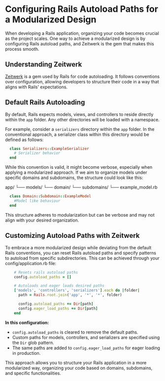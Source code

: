 # Configuring Rails Autoload Paths for a Modularized Design

When developing a Rails application, organizing your code becomes crucial as the project scales. One way to achieve a modularized design is by configuring Rails autoload paths, and Zeitwerk is the gem that makes this process smooth.

## Understanding Zeitwerk

[Zeitwerk](https://github.com/fxn/zeitwerk) is a gem used by Rails for code autoloading. It follows conventions over configuration, allowing developers to structure their code in a way that aligns with Rails' expectations.

## Default Rails Autoloading

By default, Rails expects models, views, and controllers to reside directly within the `app` folder. Any other directories will be loaded with a namespace.

For example, consider a `serializers` directory within the `app` folder. In the conventional approach, a serializer class within this directory would be defined as follows:

```ruby
  class Serializers::ExampleSerializer
    # Serializer behavior
  end
```

While this convention is valid, it might become verbose, especially when applying a modularized approach. If we aim to organize models under specific domains and subdomains, the structure could look like this:

app/
└── models/
    └── domain/
        └── subdomains/
            └── example_model.rb

```rb
  class Domain::Subdomain::ExampleModel
    #Model like behaviour
  end
```

This structure adheres to modularization but can be verbose and may not align with your desired organization.

## Customizing Autoload Paths with Zeitwerk

To embrace a more modularized design while deviating from the default Rails conventions, you can reset Rails autoload paths and specify patterns to autoload from specific subdirectories. This can be achieved through your config/application.rb file:

```rb
    # Resets rails autoload paths
    config.autoload_paths = []

    # Autoloads and eager loads desired paths
    ['models', 'controllers', 'serializers'].each do |folder|
      path = Rails.root.join('app', '*', '*', folder)

      config.autoload_paths += Dir[path]
      config.eager_load_paths += Dir[path]
    end
```
**In this configuration:**

- `config.autoload_paths` is cleared to remove the default paths.
- Custom paths for models, controllers, and serializers are specified using the `Dir` glob pattern.
- The same paths are added to `config.eager_load_paths` for eager loading in production.

This approach allows you to structure your Rails application in a more modularized way, organizing your code based on domains, subdomains, and specific functionalities.
